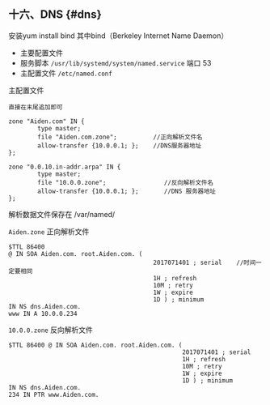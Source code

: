 ## 十六、DNS {#dns}

安装yum install bind 其中bind（Berkeley Internet Name Daemon）

* 主要配置文件
* 服务脚本 `/usr/lib/systemd/system/named.service` 端口 53 
* 主配置文件 `/etc/named.conf` 

主配置文件

```
直接在末尾追加即可

zone "Aiden.com" IN {
        type master;
        file "Aiden.com.zone";          //正向解析文件名
        allow-transfer {10.0.0.1; };    //DNS服务器地址
};

zone "0.0.10.in-addr.arpa" IN {
        type master;
        file "10.0.0.zone";                //反向解析文件名
        allow-transfer {10.0.0.1; };       //DNS 服务器地址
};
```

解析数据文件保存在 /var/named/

`Aiden.zone`  正向解析文件

```
$TTL 86400 
@ IN SOA Aiden.com. root.Aiden.com. ( 
                                        2017071401 ; serial    //时间一定要相同    
                                        1H ; refresh 
                                        10M ; retry 
                                        1W ; expire 
                                        1D ) ; minimum 
IN NS dns.Aiden.com. 
www IN A 10.0.0.234
```

`10.0.0.zone`   反向解析文件

```
$TTL 86400 @ IN SOA Aiden.com. root.Aiden.com. ( 
                                                2017071401 ; serial 
                                                1H ; refresh 
                                                10M ; retry 
                                                1W ; expire 
                                                1D ) ; minimum 
IN NS dns.Aiden.com. 
234 IN PTR www.Aiden.com.
```



